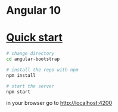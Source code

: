 # Angular 10

# [Quick start](#quick-start)

```bash
# change directory
cd angular-bootstrap

# install the repo with npm
npm install

# start the server
npm start

```
in your browser go to [http://localhost:4200](http://localhost:4200) 
